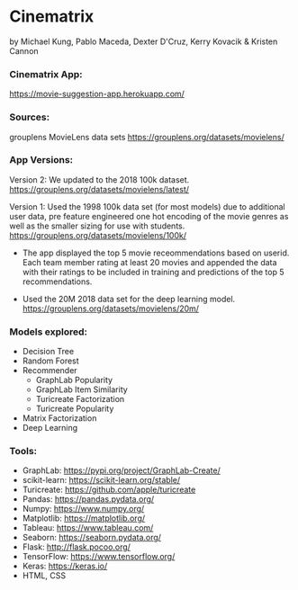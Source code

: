 # Cinematrix 
by Michael Kung, Pablo Maceda, Dexter D'Cruz, Kerry Kovacik & Kristen Cannon

### Cinematrix App:
https://movie-suggestion-app.herokuapp.com/

### Sources:
grouplens MovieLens data sets
https://grouplens.org/datasets/movielens/

### App Versions:

Version 2: We updated to the 2018 100k dataset. 
https://grouplens.org/datasets/movielens/latest/

Version 1: Used the 1998 100k data set (for most models) due to additional user data, pre feature engineered one hot encoding of the movie genres as well as the smaller sizing for use with students. 
https://grouplens.org/datasets/movielens/100k/

* The app displayed the top 5 movie receommendations based on userid. Each team member rating at least 20 movies and appended the data with their ratings to be included in training and predictions of the top 5 recommendations. 

* Used the 20M 2018 data set for the deep learning model.
https://grouplens.org/datasets/movielens/20m/

### Models explored:
* Decision Tree
* Random Forest
* Recommender
    * GraphLab Popularity
    * GraphLab Item Similarity
    * Turicreate Factorization
    * Turicreate Popularity
* Matrix Factorization
* Deep Learning

### Tools:
* GraphLab: https://pypi.org/project/GraphLab-Create/
* scikit-learn: https://scikit-learn.org/stable/
* Turicreate: https://github.com/apple/turicreate
* Pandas: https://pandas.pydata.org/
* Numpy: https://www.numpy.org/
* Matplotlib: https://matplotlib.org/
* Tableau: https://www.tableau.com/
* Seaborn: https://seaborn.pydata.org/
* Flask: http://flask.pocoo.org/
* TensorFlow: https://www.tensorflow.org/
* Keras: https://keras.io/
* HTML, CSS
